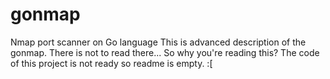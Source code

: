 # gonmap
Nmap port scanner on Go language
This is advanced description of the gonmap.
There is not to read there...
So why you're reading this?
The code of this project is not ready so readme is empty. :[